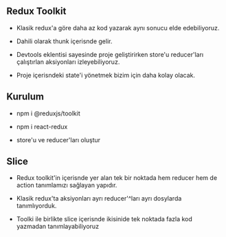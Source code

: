 ## Redux Toolkit

- Klasik redux'a göre daha az kod yazarak aynı sonucu elde edebiliyoruz.

- Dahili olarak thunk içerisnde gelir.

- Devtools eklentisi sayesinde proje geliştirirken store'u reducer'ları çalıştırlan aksiyonları izleyebiliyoruz.

- Proje içerisndeki state'i yönetmek bizim için daha kolay olacak.

## Kurulum

- npm i @reduxjs/toolkit

- npm i react-redux

- store'u ve reducer'ları oluştur

## Slice

- Redux toolkit'in içerisnde yer alan tek bir noktada hem reducer hem de action tanımlamızı sağlayan yapıdır.

- Klasik redux'ta aksiyonları ayrı reducer'^ları ayrı dosylarda tanımlıyorduk.

- Toolki ile birlikte slice içerisnde ikisinide tek noktada fazla kod yazmadan tanımlayabiliyoruz
